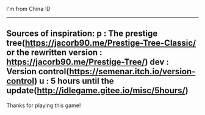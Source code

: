 I'm from China :D

-----
Sources of inspiration:
p : The prestige tree(https://jacorb90.me/Prestige-Tree-Classic/ or the rewritten version : https://jacorb90.me/Prestige-Tree/)
dev : Version control(https://semenar.itch.io/version-control)
u : 5 hours until the update(http://idlegame.gitee.io/misc/5hours/)
-----

Thanks for playing this game!
